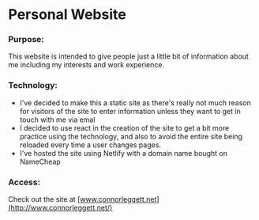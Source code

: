 # Personal Website

### Purpose:
This website is intended to give people just a little bit of information about me including my interests and work experience.

### Technology:
* I've decided to make this a static site as there's really not much reason for visitors of the site to enter information unless they want to get in touch with me via emal
* I decided to use react in the creation of the site to get a bit more practice using the technology, and also to avoid the entire site being reloaded every time a user changes pages.
* I've hosted the site using Netlify with a domain name bought on NameCheap

### Access:
Check out the site at [www.connorleggett.net](http://www.connorleggett.net/)
